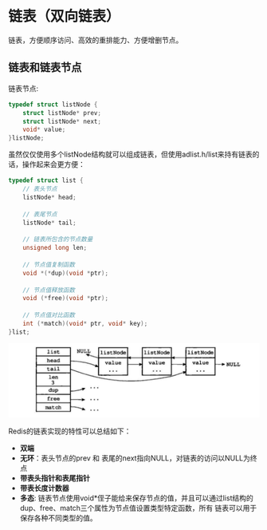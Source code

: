 # 链表（双向链表）

链表，方便顺序访问、高效的重排能力、方便增删节点。

## 链表和链表节点

链表节点:
```c
typedef struct listNode {
	struct listNode* prev;
	struct listNode* next;
	void* value;
}listNode;
```

虽然仅仅使用多个listNode结构就可以组成链表，但使用adlist.h/list来持有链表的话，操作起来会更方便：
```c
typedef struct list {
	// 表头节点
	listNode* head;

	// 表尾节点
	listNode* tail;

	// 链表所包含的节点数量
	unsigned long len;

	// 节点值复制函数
	void *(*dup)(void *ptr);

	// 节点值释放函数
	void (*free)(void *ptr);

	// 节点值对比函数
	int (*match)(void* ptr, void* key);
}list;
```
![](https://github.com/snipercy/Notes/blob/master/image/list.jpg)

Redis的链表实现的特性可以总结如下：
- **双端**
- **无环**：表头节点的prev 和 表尾的next指向NULL，对链表的访问以NULL为终点
- **带表头指针和表尾指针**
- **带表长度计数器**
- **多态**: 链表节点使用void*侄子能给来保存节点的值，并且可以通过list结构的dup、free、match三个属性为节点值设置类型特定函数，所有
链表可以用于保存各种不同类型的值。

